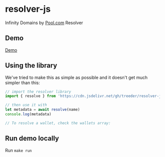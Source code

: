 # resolver-js

Infinity Domains by [Pool.com](https://pool.com) Resolver

## Demo

[Demo](https://pooldotcom.github.io/resolver-js/)

## Using the library

We've tried to make this as simple as possible and it doesn't get much simpler than this:

```js
// import the resolver library
import { resolve } from 'https://cdn.jsdelivr.net/gh/treeder/resolver-js@0/resolver.js'

// then use it with
let metadata = await resolve(name)
console.log(metadata)

// To resolve a wallet, check the wallets array:

```

## Run demo locally

Run `make run`
